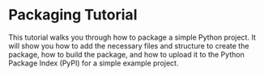 # Packaging Tutorial

This tutorial walks you through how to package a simple Python project. It will show you how to add the necessary files and structure to create the package, how to build the package, and how to upload it to the Python Package Index (PyPI) for a simple example project.